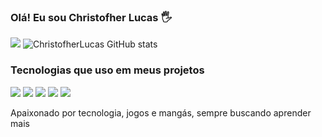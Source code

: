 
### Olá! Eu sou Christofher Lucas 🖐️
[![](	https://img.shields.io/badge/Instagram-E4405F?style=for-the-badge&logo=instagram&logoColor=white)](https://www.instagram.com/christofher_dev/)
![ChristofherLucas GitHub stats](https://github-readme-stats.vercel.app/api?username=ChristofherLucas&show_icons=true&theme=radical)

### Tecnologias que uso em meus projetos

[![](https://img.shields.io/badge/Laravel-FF2D20?style=for-the-badge&logo=laravel&logoColor=white)](https://laravel.com/)
[![](https://img.shields.io/badge/Bootstrap-563D7C?style=for-the-badge&logo=bootstrap&logoColor=white)](https://getbootstrap.com/docs/5.0/getting-started/introduction/)
[![](https://img.shields.io/badge/MySQL-00000F?style=for-the-badge&logo=mysql&logoColor=white)](https://www.mysql.com/)
[![](https://img.shields.io/badge/jQuery-0769AD?style=for-the-badge&logo=jquery&logoColor=white)](https://jquery.com/)
[![](https://img.shields.io/badge/PHP-777BB4?style=for-the-badge&logo=php&logoColor=white)](https://www.php.net/)

Apaixonado por tecnologia, jogos e mangás, sempre buscando aprender mais
